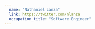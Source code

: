 ```yaml
---
  name: "Nathaniel Lanza"
  link: https://twitter.com/nlanza
  occupation_title: "Software Engineer"
---
```

